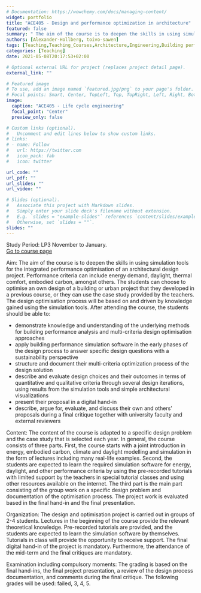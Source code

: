 ```yaml
---
# Documentation: https://wowchemy.com/docs/managing-content/
widget: portfolio
title: "ACE405 - Design and performance optimization in architecture"
featured: false
summary: " The aim of the course is to deepen the skills in using simulation tools for the integrated performance optimisation of an architectural design project. Performance criteria can include energy demand, daylight, thermal comfort, embodied carbon, amongst others. The students can choose to optimise an own design of a building or urban project that they developed in a previous course, or they can use the case study provided by the teachers. The design optimisation process will be based on and driven by knowledge gained using the simulation tools."
authors: [Alexander-Hollberg, toivo-sawen]
tags: [Teaching,Teaching_Courses,Architecture,Engineering,Building performance,LCA]
categories: [Teaching]
date: 2021-05-08T20:17:53+02:00

# Optional external URL for project (replaces project detail page).
external_link: ""

# Featured image
# To use, add an image named `featured.jpg/png` to your page's folder.
# Focal points: Smart, Center, TopLeft, Top, TopRight, Left, Right, BottomLeft, Bottom, BottomRight.
image:
  caption: "ACE405 - Life cycle engineering"
  focal_point: "Center"
  preview_only: false

# Custom links (optional).
#   Uncomment and edit lines below to show custom links.
# links:
# - name: Follow
#   url: https://twitter.com
#   icon_pack: fab
#   icon: twitter

url_code: ""
url_pdf: ""
url_slides: ""
url_video: ""

# Slides (optional).
#   Associate this project with Markdown slides.
#   Simply enter your slide deck's filename without extension.
#   E.g. `slides = "example-slides"` references `content/slides/example-slides.md`.
#   Otherwise, set `slides = ""`.
slides: ""
---
```

Study Period: LP3 November to January.  
[Go to course page](https://www.student.chalmers.se/sp/course?course_id=37162)

Aim:
 The aim of the course is to deepen the skills in using simulation tools for the integrated performance optimisation of an architectural design project. Performance criteria can include energy demand, daylight, thermal comfort, embodied carbon, amongst others. The students can choose to optimise an own design of a building or urban project that they developed in a previous course, or they can use the case study provided by the teachers. The design optimisation process will be based on and driven by knowledge gained using the simulation tools.
After attending the course, the students should be able to:
* demonstrate knowledge and understanding of the underlying methods for building performance analysis and multi-criteria design optimisation approaches
* apply building performance simulation software in the early phases of the design process to answer specific design questions with a sustainability perspective
* structure and document their multi-criteria optimization process of the design solution
* describe and evaluate design choices and their outcomes in terms of quantitative and qualitative criteria through several design iterations, using results from the simulation tools and simple architectural visualizations
* present their proposal in a digital hand-in
* describe, argue for, evaluate, and discuss their own and others’ proposals during a final critique together with university faculty and external reviewers  


Content: The content of the course is adapted to a specific design problem and the case study that is selected each year. In general, the course consists of three parts. First, the course starts with a joint introduction in energy, embodied carbon, climate and daylight modelling and simulation in the form of lectures including many real-life examples. Second, the students are expected to learn the required simulation software for energy, daylight, and other performance criteria by using the pre-recorded tutorials with limited support by the teachers in special tutorial classes and using other resources available on the internet. The third part is the main part consisting of the group work on a specific design problem and documentation of the optimisation process. The project work is evaluated based in the final hand-in and the final presentation.


Organization: The design and optimisation project is carried out in groups of 2-4 students. Lectures in the beginning of the course provide the relevant theoretical knowledge. Pre-recorded tutorials are provided, and the students are expected to learn the simulation software by themselves. Tutorials in class will provide the opportunity to receive support. The final digital hand-in of the project is mandatory. Furthermore, the attendance of the mid-term and the final critiques are mandatory.


Examination including compulsory moments: The grading is based on the final hand-ins, the final project presentation, a review of the design process documentation, and comments during the final critique. The following grades will be used: failed, 3, 4, 5.
